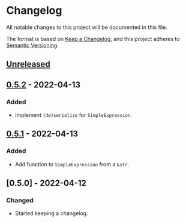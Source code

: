<!--
SPDX-FileCopyrightText: 2022 HH Partners
 
SPDX-License-Identifier: MIT
 -->

# Changelog

All notable changes to this project will be documented in this file.

The format is based on [Keep a Changelog](https://keepachangelog.com/en/1.0.0/),
and this project adheres to [Semantic Versioning](https://semver.org/spec/v2.0.0.html).

## [Unreleased]

## [0.5.2] - 2022-04-13

### Added

- Implement `(de)serialize` for `SimpleExpression`.

## [0.5.1] - 2022-04-13

### Added

- Add function to `SimpleExpression` from a `&str`.

## [0.5.0] - 2022-04-12

### Changed

- Started keeping a changelog.

[unreleased]: https://github.com/doubleopen-project/spdx-expression/compare/v0.5.2...HEAD
[0.5.2]: https://github.com/doubleopen-project/spdx-expression/compare/v0.5.1...v0.5.2
[0.5.1]: https://github.com/doubleopen-project/spdx-expression/compare/v0.5.0...v0.5.1
